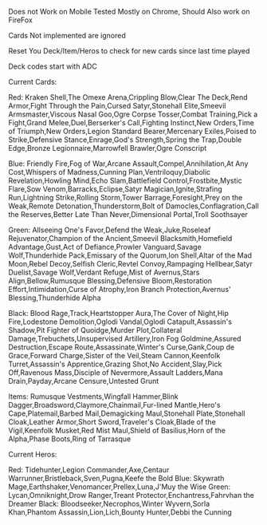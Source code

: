 Does not Work on Mobile
Tested Mostly on Chrome, Should Also work on FireFox

Cards Not implemented are ignored

Reset You Deck/Item/Heros to check for new cards since last time played

Deck codes start with ADC

Current Cards:

Red: Kraken Shell,The Omexe Arena,Crippling Blow,Clear The Deck,Rend Armor,Fight Through the Pain,Cursed Satyr,Stonehall Elite,Smeevil Armsmaster,Viscous Nasal Goo,Ogre Corpse Tosser,Combat Training,Pick a Fight,Grand Melee,Duel,Berserker's Call,Fighting Instinct,New Orders,Time of Triumph,New Orders,Legion Standard Bearer,Mercenary Exiles,Poised to Strike,Defensive Stance,Enrage,God's Strength,Spring the Trap,Double Edge,Bronze Legionnaire,Marrowfell Brawler,Ogre Conscript

Blue: Friendly Fire,Fog of War,Arcane Assault,Compel,Annihilation,At Any Cost,Whispers of Madness,Cunning Plan,Ventriloquy,Diabolic Revelation,Howling Mind,Echo Slam,Battlefield Control,Frostbite,Mystic Flare,Sow Venom,Barracks,Eclipse,Satyr Magician,Ignite,Strafing Run,Lightning Strike,Rolling Storm,Tower Barrage,Foresight,Prey on the Weak,Remote Detonation,Thunderstorm,Bolt of Damocles,Conflagration,Call the Reserves,Better Late Than Never,Dimensional Portal,Troll Soothsayer

Green: Allseeing One's Favor,Defend the Weak,Juke,Roseleaf Rejuvenator,Champion of the Ancient,Smeevil Blacksmith,Homefield Advantage,Gust,Act of Defiance,Prowler Vanguard,Savage Wolf,Thunderhide Pack,Emissary of the Quorum,Ion Shell,Altar of the Mad Moon,Rebel Decoy,Selfish Cleric,Revtel Convoy,Rampaging Hellbear,Satyr Duelist,Savage Wolf,Verdant Refuge,Mist of Avernus,Stars Align,Bellow,Rumusque Blessing,Defensive Bloom,Restoration Effort,Intimidation,Curse of Atrophy,Iron Branch Protection,Avernus' Blessing,Thunderhide Alpha

Black: Blood Rage,Track,Heartstopper Aura,The Cover of Night,Hip Fire,Lodestone Demolition,Oglodi Vandal,Oglodi Catapult,Assassin's Shadow,Pit Fighter of Quoidge,Murder Plot,Collateral Damage,Trebuchets,Unsupervised Artillery,Iron Fog Goldmine,Assured Destruction,Escape Route,Assassinate,Winter's Curse,Gank,Coup de Grace,Forward Charge,Sister of the Veil,Steam Cannon,Keenfolk Turret,Assassin's Apprentice,Grazing Shot,No Accident,Slay,Pick Off,Ravenous Mass,Disciple of Nevermore,Assault Ladders,Mana Drain,Payday,Arcane Censure,Untested Grunt

Items: Rumusque Vestments,Wingfall Hammer,Blink Dagger,Broadsword,Claymore,Chainmail,Fur-lined Mantle,Hero's Cape,Platemail,Barbed Mail,Demagicking Maul,Stonehall Plate,Stonehall Cloak,Leather Armor,Short Sword,Traveler's Cloak,Blade of the Vigil,Keenfolk Musket,Red Mist Maul,Shield of Basilius,Horn of the Alpha,Phase Boots,Ring of Tarrasque

Current Heros:

Red: Tidehunter,Legion Commander,Axe,Centaur Warrunner,Bristleback,Sven,Pugna,Keefe the Bold
Blue: Skywrath Mage,Earthshaker,Venomancer,Prellex,Luna,J'Muy the Wise
Green: Lycan,Omniknight,Drow Ranger,Treant Protector,Enchantress,Fahrvhan the Dreamer
Black: Bloodseeker,Necrophos,Winter Wyvern,Sorla Khan,Phantom Assassin,Lion,Lich,Bounty Hunter,Debbi the Cunning
